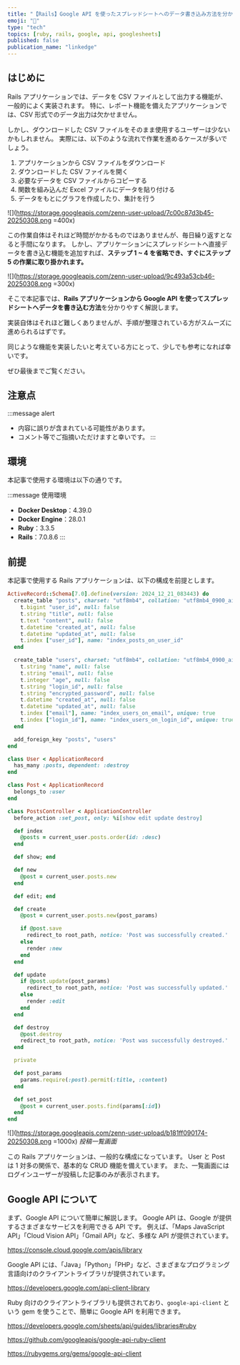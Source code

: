 ```yaml
---
title: "【Rails】Google API を使ったスプレッドシートへのデータ書き込み方法を分かりやすく解説してみた"
emoji: "📑"
type: "tech"
topics: [ruby, rails, google, api, googlesheets]
published: false
publication_name: "linkedge"
---
```


## はじめに

Rails アプリケーションでは、データを CSV ファイルとして出力する機能が、一般的によく実装されます。
特に、レポート機能を備えたアプリケーションでは、CSV 形式でのデータ出力は欠かせません。

しかし、ダウンロードした CSV ファイルをそのまま使用するユーザーは少ないかもしれません。
実際には、以下のような流れで作業を進めるケースが多いでしょう。

1. アプリケーションから CSV ファイルをダウンロード
2. ダウンロードした CSV ファイルを開く
3. 必要なデータを CSV ファイルからコピーする
4. 関数を組み込んだ Excel ファイルにデータを貼り付ける
5. データをもとにグラフを作成したり、集計を行う

![](https://storage.googleapis.com/zenn-user-upload/7c00c87d3b45-20250308.png =400x)

この作業自体はそれほど時間がかかるものではありませんが、毎日繰り返すとなると手間になります。
しかし、アプリケーションにスプレッドシートへ直接データを書き込む機能を追加すれば、**ステップ 1 ~ 4 を省略でき、すぐにステップ 5 の作業に取り掛かれます。**

![](https://storage.googleapis.com/zenn-user-upload/9c493a53cb46-20250308.png =300x)

そこで本記事では、**Rails アプリケーションから Google API を使ってスプレッドシートへデータを書き込む方法**を分かりやすく解説します。

実装自体はそれほど難しくありませんが、手順が整理されている方がスムーズに進められるはずです。

同じような機能を実装したいと考えている方にとって、少しでも参考になれば幸いです。

ぜひ最後までご覧ください。

## 注意点

:::message alert
- 内容に誤りが含まれている可能性があります。
- コメント等でご指摘いただけますと幸いです。
:::

## 環境

本記事で使用する環境は以下の通りです。

:::message
使用環境
- **Docker Desktop**：4.39.0
- **Docker Engine**：28.0.1
- **Ruby**：3.3.5
- **Rails**：7.0.8.6
:::

## 前提

本記事で使用する Rails アプリケーションは、以下の構成を前提とします。

```ruby:db/schema.rb
ActiveRecord::Schema[7.0].define(version: 2024_12_21_083443) do
  create_table "posts", charset: "utf8mb4", collation: "utf8mb4_0900_ai_ci", force: :cascade do |t|
    t.bigint "user_id", null: false
    t.string "title", null: false
    t.text "content", null: false
    t.datetime "created_at", null: false
    t.datetime "updated_at", null: false
    t.index ["user_id"], name: "index_posts_on_user_id"
  end

  create_table "users", charset: "utf8mb4", collation: "utf8mb4_0900_ai_ci", force: :cascade do |t|
    t.string "name", null: false
    t.string "email", null: false
    t.integer "age", null: false
    t.string "login_id", null: false
    t.string "encrypted_password", null: false
    t.datetime "created_at", null: false
    t.datetime "updated_at", null: false
    t.index ["email"], name: "index_users_on_email", unique: true
    t.index ["login_id"], name: "index_users_on_login_id", unique: true
  end

  add_foreign_key "posts", "users"
end
```

```ruby:app/models/user.rb
class User < ApplicationRecord
  has_many :posts, dependent: :destroy
end
```

```ruby:app/models/post.rb
class Post < ApplicationRecord
  belongs_to :user
end
```

```ruby:app/controllers/posts_controller.rb
class PostsController < ApplicationController
  before_action :set_post, only: %i[show edit update destroy]

  def index
    @posts = current_user.posts.order(id: :desc)
  end

  def show; end

  def new
    @post = current_user.posts.new
  end

  def edit; end

  def create
    @post = current_user.posts.new(post_params)

    if @post.save
      redirect_to root_path, notice: 'Post was successfully created.'
    else
      render :new
    end
  end

  def update
    if @post.update(post_params)
      redirect_to root_path, notice: 'Post was successfully updated.'
    else
      render :edit
    end
  end

  def destroy
    @post.destroy
    redirect_to root_path, notice: 'Post was successfully destroyed.'
  end

  private

  def post_params
    params.require(:post).permit(:title, :content)
  end

  def set_post
    @post = current_user.posts.find(params[:id])
  end
end
```

![](https://storage.googleapis.com/zenn-user-upload/b181ff090174-20250308.png =1000x)
*投稿一覧画面*

この Rails アプリケーションは、一般的な構成になっています。
User と Post は 1 対多の関係で、基本的な CRUD 機能を備えています。
また、一覧画面にはログインユーザーが投稿した記事のみが表示されます。

## Google API について

まず、Google API について簡単に解説します。
Google API は、Google が提供するさまざまなサービスを利用できる API です。
例えば、「Maps JavaScript API」「Cloud Vision API」「Gmail API」など、多様な API が提供されています。

https://console.cloud.google.com/apis/library

Google API には、「Java」「Python」「PHP」など、さまざまなプログラミング言語向けのクライアントライブラリが提供されています。

https://developers.google.com/api-client-library

Ruby 向けのクライアントライブラリも提供されており、`google-api-client` という gem を使うことで、簡単に Google API を利用できます。

https://developers.google.com/sheets/api/guides/libraries#ruby

https://github.com/googleapis/google-api-ruby-client

https://rubygems.org/gems/google-api-client
